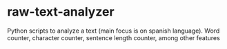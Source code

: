 # raw-text-analyzer
Python scripts to analyze a text (main focus is on spanish language). Word counter, character counter, sentence length counter, among other features

